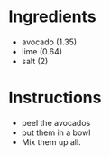 # Ingredients
- avocado (1.35)
- lime (0.64)
- salt (2)
# Instructions
- peel the avocados
- put them in a bowl
- Mix them up all.
